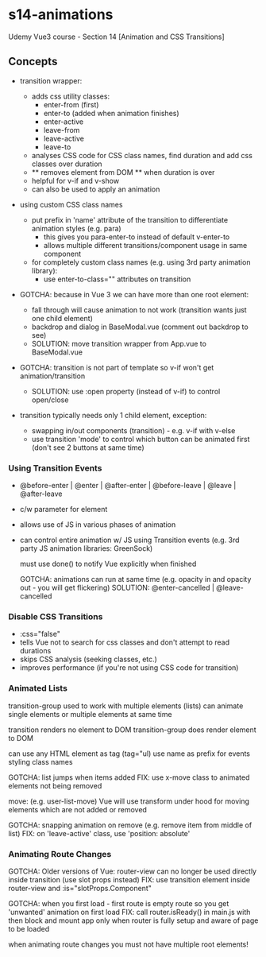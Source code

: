 # s14-animations

Udemy Vue3 course - Section 14 [Animation and CSS Transitions]

## Concepts

- transition wrapper:
  - adds css utility classes:
    - enter-from (first)
    - enter-to (added when animation finishes)
    - enter-active
    - leave-from
    - leave-active
    - leave-to
  - analyses CSS code for CSS class names, find duration and add css classes over duration
  - ** removes element from DOM ** when duration is over
  - helpful for v-if and v-show
  - can also be used to apply an animation

- using custom CSS class names
  - put prefix in 'name' attribute of the transition to differentiate animation styles (e.g. para)
    - this gives you para-enter-to instead of default v-enter-to
    - allows multiple different transitions/component usage in same component
  - for completely custom class names (e.g. using 3rd party animation library):
    - use enter-to-class="" attributes on transition

- GOTCHA: because in Vue 3 we can have more than one root element:
    - fall through will cause animation to not work (transition wants just one child element)
    - backdrop and dialog in BaseModal.vue (comment out backdrop to see)
    - SOLUTION: move transition wrapper from App.vue to BaseModal.vue

- GOTCHA: transition is not part of template so v-if won't get animation/transition
  - SOLUTION: use :open property (instead of v-if) to control open/close

- transition typically needs only 1 child element, exception:
  - swapping in/out components (transition) - e.g. v-if with v-else
  - use transition 'mode' to control which button can be animated first (don't see 2 buttons at same time)

### Using Transition Events

-  @before-enter | @enter | @after-enter | @before-leave | @leave | @after-leave
- c/w parameter for element
- allows use of JS in various phases of animation
- can control entire animation w/ JS using Transition events (e.g. 3rd party JS animation libraries: GreenSock)

  must use done() to notify Vue explicitly when finished

  GOTCHA: animations can run at same time (e.g. opacity in and opacity out - you will get flickering)
  SOLUTION: @enter-cancelled | @leave-cancelled

### Disable CSS Transitions

- :css="false"
- tells Vue not to search for css classes and don't attempt to read durations
- skips CSS analysis (seeking classes, etc.)
- improves performance (if you're not using CSS code for transition)

### Animated Lists

transition-group used to work with multiple elements (lists)
can animate single elements or multiple elements at same time

transition renders no element to DOM
transition-group does render element to DOM

can use any HTML element as tag (tag="ul)
use name as prefix for events styling class names

GOTCHA: list jumps when items added
FIX: use x-move class to animated elements not being removed

move: (e.g. user-list-move) Vue will use transform under hood for moving elements which are not added or removed

GOTCHA: snapping animation on remove (e.g. remove item from middle of list)
FIX: on 'leave-active' class, use 'position: absolute'

### Animating Route Changes

GOTCHA: Older versions of Vue: router-view can no longer be used directly inside transition (use slot props instead)
FIX: use transition element inside router-view and :is="slotProps.Component"

GOTCHA: when you first load - first route is empty route so you get 'unwanted' animation on first load
FIX: call router.isReady() in main.js with then block and mount app only when router is fully setup and aware of page to be loaded

when animating route changes you must not have multiple root elements!
